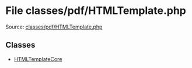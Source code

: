 File classes/pdf/HTMLTemplate.php
=========

Source: [classes/pdf/HTMLTemplate.php](https://github.com/PrestaShop/PrestaShop/blob/1.6.0.7/classes/pdf/HTMLTemplate.php)


Classes
-------

* [HTMLTemplateCore](class.HTMLTemplateCore.md)


